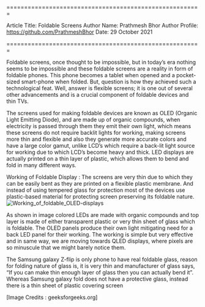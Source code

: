 =======================================================

Article Title: Foldable Screens 
Author Name: Prathmesh Bhor
Author Profile: https://github.com/PrathmeshBhor
Date: 29 October 2021

=======================================================

Foldable screens, once thought to be impossible, but in today’s era nothing seems to be impossible and these foldable screens are a reality in form of foldable phones. This phone becomes a tablet when opened and a pocket-sized smart-phone when folded. But, question is how they achieved such a technological feat.
Well, answer is flexible screens; it is one out of several other advancements and is a crucial component of foldable devices and thin TVs.


The screens used for making foldable devices are known as OLED (Organic Light Emitting Diode), and are made up of organic compounds, when electricity is passed through them they emit their own light, which means these screens do not require backlit lights for working, making screens more thin and flexible and also they generate more accurate colors and have a large color gamut, unlike LCD’s which require a back-lit light source for working due to which LCD’s become heavy and thick.
LED displays are actually printed on a thin layer of plastic, which allows them to bend and fold in many different ways.

Working of Foldable Display :
The screens are very thin due to which they can be easily bent as they are printed on a flexible plastic membrane. And instead of using tempered glass for protection most of the devices use plastic-based material for protecting screen preserving its foldable nature.
![Working_of_foldable_OLED-displays](https://user-images.githubusercontent.com/93319056/139456368-409f91fc-aab6-449d-b56a-ed14dcf6ae49.jpg)

As shown in image colored LEDs are made with organic compounds and top layer is made of either transparent plastic or very thin sheet of glass which is foldable. The OLED panels produce their own light mitigating need for a back LED panel for their working. The working is simple but very effective and in same way, we are moving towards QLED displays, where pixels are so minuscule that we might barely notice them.

The Samsung galaxy Z-flip is only phone to have real foldable glass, reason for folding nature of glass is, it is very thin and manufacturer of glass says, “If you can make thin enough layer of glass then you can actually bend it”.
Whereas Samsung galaxy fold does not have a protective glass, instead there is a thin sheet of plastic covering screen



[Image Credits : geeksforgeeks.org]
